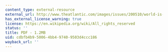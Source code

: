 ```yaml
---
content_type: external-resource
external_url: http://www.theatlantic.com/images/issues/200510/world-is-spiky.pdf
has_external_license_warning: true
license: https://en.wikipedia.org/wiki/All_rights_reserved
status: ''
title: PDF - 1.2MB
uid: cdbfb4b9-5006-4bb4-9740-9503d4ccc186
wayback_url: ''
---
```

